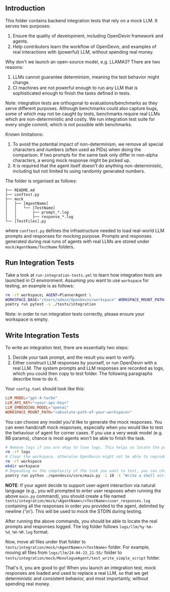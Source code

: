 ## Introduction

This folder contains backend integration tests that rely on a mock LLM. It serves
two purposes:
1. Ensure the quality of development, including OpenDevin framework and agents.
2. Help contributors learn the workflow of OpenDevin, and examples of real interactions
with (powerful) LLM, without spending real money.

Why don't we launch an open-source model, e.g. LLAMA3? There are two reasons:
1. LLMs cannot guarantee determinism, meaning the test behavior might change.
2. CI machines are not powerful enough to run any LLM that is sophisticated enough
to finish the tasks defined in tests.

Note: integration tests are orthogonal to evaluations/benchmarks
as they serve different purposes. Although benchmarks could also
capture bugs, some of which may not be caught by tests, benchmarks
require real LLMs which are non-deterministic and costly.
We run integration test suite for every single commit, which is
not possible with benchmarks.

Known limitations:
1. To avoid the potential impact of non-determinism, we remove all special
characters and numbers (often used as PIDs) when doing the comparison. If two
prompts for the same task only differ in non-alpha characters, a wrong mock
response might be picked up.
2. It is required that the agent itself doesn't do anything non-deterministic,
including but not limited to using randomly generated numbers.

The folder is organised as follows:

```
├── README.md
├── conftest.py
├── mock
│   ├── [AgentName]
│   │   └── [TestName]
│   │       ├── prompt_*.log
│   │       ├── response_*.log
└── [TestFiles].py
```

where `conftest.py` defines the infrastructure needed to load real-world LLM prompts
and responses for mocking purpose. Prompts and responses generated during real runs
of agents with real LLMs are stored under `mock/AgentName/TestName` folders.

## Run Integration Tests

Take a look at `run-integration-tests.yml` to learn how integration tests are
launched in CI environment. Assuming you want to use `workspace` for testing, an
example is as follows:

```bash
rm -rf workspace; AGENT=PlannerAgent \
WORKSPACE_BASE="/Users/admin/OpenDevin/workspace" WORKSPACE_MOUNT_PATH="/Users/admin/OpenDevin/workspace" MAX_ITERATIONS=10 \
poetry run pytest -s ./tests/integration
```

Note: in order to run integration tests correctly, please ensure your workspace is empty.


## Write Integration Tests

To write an integration test, there are essentially two steps:

1. Decide your task prompt, and the result you want to verify.
2. Either construct LLM responses by yourself, or run OpenDevin with a real LLM. The system prompts and
LLM responses are recorded as logs, which you could then copy to test folder.
The following paragraphs describe how to do it.

Your `config.toml` should look like this:

```toml
LLM_MODEL="gpt-4-turbo"
LLM_API_KEY="<your-api-key>"
LLM_EMBEDDING_MODEL="openai"
WORKSPACE_MOUNT_PATH="<absolute-path-of-your-workspace>"
```

You can choose any model you'd like to generate the mock responses.
You can even handcraft mock responses, especially when you would like to test the behaviour of agent for corner cases. If you use a very weak model (e.g. 8B params), chance is most agents won't be able to finish the task.

```bash
# Remove logs if you are okay to lose logs. This helps us locate the prompts and responses quickly, but is NOT a must.
rm -rf logs
# Clear the workspace, otherwise OpenDevin might not be able to reproduce your prompts in CI environment. Feel free to change the workspace name and path. Be sure to set `WORKSPACE_MOUNT_PATH` to the same absolute path.
rm -rf workspace
mkdir workspace
# Depending on the complexity of the task you want to test, you can change the number of iterations limit. Change agent accordingly. If you are adding a new test, try generating mock responses for every agent.
poetry run python ./opendevin/core/main.py -i 10 -t "Write a shell script 'hello.sh' that prints 'hello'." -c "MonologueAgent" -d "./workspace"
```

**NOTE**: If your agent decide to support user-agent interaction via natural language (e.g., you will prompted to enter user resposes when running the above `main.py` command), you should create a file named `tests/integration/mock/<AgentName>/<TestName>/user_responses.log` containing all the responses in order you provided to the agent, delimited by newline ('\n'). This will be used to mock the STDIN during testing.

After running the above commands, you should be able to locate the real prompts
and responses logged. The log folder follows `logs/llm/%y-%m-%d_%H-%M.log` format.

Now, move all files under that folder to `tests/integration/mock/<AgentName>/<TestName>` folder. For example, moving all files from `logs/llm/24-04-23_21-55/` folder to
`tests/integration/mock/MonologueAgent/test_write_simple_script` folder.


That's it, you are good to go! When you launch an integration test, mock
responses are loaded and used to replace a real LLM, so that we get
deterministic and consistent behavior, and most importantly, without spending real
money.
